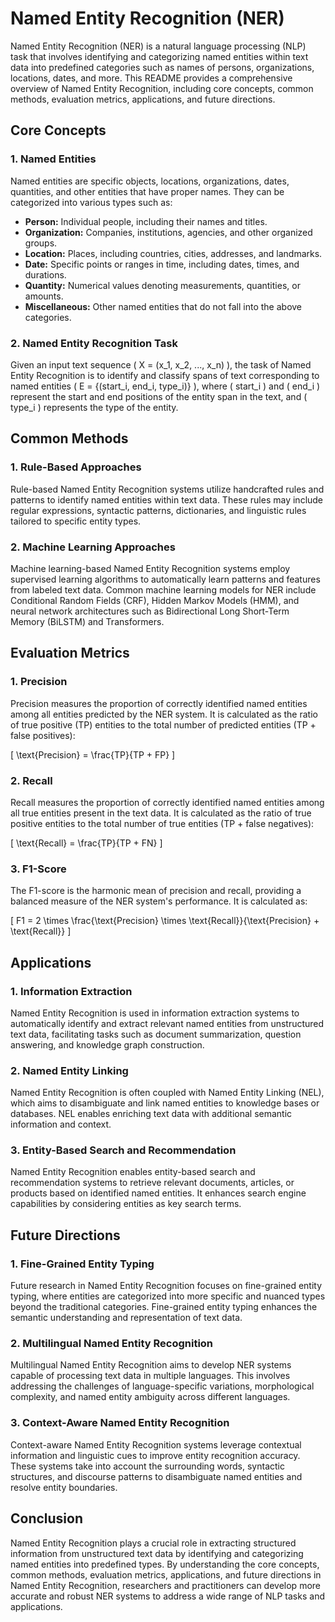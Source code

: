 # Named Entity Recognition (NER)

Named Entity Recognition (NER) is a natural language processing (NLP) task that involves identifying and categorizing named entities within text data into predefined categories such as names of persons, organizations, locations, dates, and more. This README provides a comprehensive overview of Named Entity Recognition, including core concepts, common methods, evaluation metrics, applications, and future directions.

## Core Concepts

### 1. Named Entities

Named entities are specific objects, locations, organizations, dates, quantities, and other entities that have proper names. They can be categorized into various types such as:

- **Person:** Individual people, including their names and titles.
- **Organization:** Companies, institutions, agencies, and other organized groups.
- **Location:** Places, including countries, cities, addresses, and landmarks.
- **Date:** Specific points or ranges in time, including dates, times, and durations.
- **Quantity:** Numerical values denoting measurements, quantities, or amounts.
- **Miscellaneous:** Other named entities that do not fall into the above categories.

### 2. Named Entity Recognition Task

Given an input text sequence \( X = (x_1, x_2, ..., x_n) \), the task of Named Entity Recognition is to identify and classify spans of text corresponding to named entities \( E = \{(start_i, end_i, type_i)\} \), where \( start_i \) and \( end_i \) represent the start and end positions of the entity span in the text, and \( type_i \) represents the type of the entity.

## Common Methods

### 1. Rule-Based Approaches

Rule-based Named Entity Recognition systems utilize handcrafted rules and patterns to identify named entities within text data. These rules may include regular expressions, syntactic patterns, dictionaries, and linguistic rules tailored to specific entity types.

### 2. Machine Learning Approaches

Machine learning-based Named Entity Recognition systems employ supervised learning algorithms to automatically learn patterns and features from labeled text data. Common machine learning models for NER include Conditional Random Fields (CRF), Hidden Markov Models (HMM), and neural network architectures such as Bidirectional Long Short-Term Memory (BiLSTM) and Transformers.

## Evaluation Metrics

### 1. Precision

Precision measures the proportion of correctly identified named entities among all entities predicted by the NER system. It is calculated as the ratio of true positive (TP) entities to the total number of predicted entities (TP + false positives):

\[ \text{Precision} = \frac{TP}{TP + FP} \]

### 2. Recall

Recall measures the proportion of correctly identified named entities among all true entities present in the text data. It is calculated as the ratio of true positive entities to the total number of true entities (TP + false negatives):

\[ \text{Recall} = \frac{TP}{TP + FN} \]

### 3. F1-Score

The F1-score is the harmonic mean of precision and recall, providing a balanced measure of the NER system's performance. It is calculated as:

\[ F1 = 2 \times \frac{\text{Precision} \times \text{Recall}}{\text{Precision} + \text{Recall}} \]

## Applications

### 1. Information Extraction

Named Entity Recognition is used in information extraction systems to automatically identify and extract relevant named entities from unstructured text data, facilitating tasks such as document summarization, question answering, and knowledge graph construction.

### 2. Named Entity Linking

Named Entity Recognition is often coupled with Named Entity Linking (NEL), which aims to disambiguate and link named entities to knowledge bases or databases. NEL enables enriching text data with additional semantic information and context.

### 3. Entity-Based Search and Recommendation

Named Entity Recognition enables entity-based search and recommendation systems to retrieve relevant documents, articles, or products based on identified named entities. It enhances search engine capabilities by considering entities as key search terms.

## Future Directions

### 1. Fine-Grained Entity Typing

Future research in Named Entity Recognition focuses on fine-grained entity typing, where entities are categorized into more specific and nuanced types beyond the traditional categories. Fine-grained entity typing enhances the semantic understanding and representation of text data.

### 2. Multilingual Named Entity Recognition

Multilingual Named Entity Recognition aims to develop NER systems capable of processing text data in multiple languages. This involves addressing the challenges of language-specific variations, morphological complexity, and named entity ambiguity across different languages.

### 3. Context-Aware Named Entity Recognition

Context-aware Named Entity Recognition systems leverage contextual information and linguistic cues to improve entity recognition accuracy. These systems take into account the surrounding words, syntactic structures, and discourse patterns to disambiguate named entities and resolve entity boundaries.

## Conclusion

Named Entity Recognition plays a crucial role in extracting structured information from unstructured text data by identifying and categorizing named entities into predefined types. By understanding the core concepts, common methods, evaluation metrics, applications, and future directions in Named Entity Recognition, researchers and practitioners can develop more accurate and robust NER systems to address a wide range of NLP tasks and applications.
